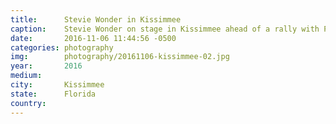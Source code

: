 ```yaml
---
title:  	Stevie Wonder in Kissimmee
caption:	Stevie Wonder on stage in Kissimmee ahead of a rally with President Barack Obama
date:   	2016-11-06 11:44:56 -0500
categories: photography
img:		photography/20161106-kissimmee-02.jpg
year:		2016
medium:
city:		Kissimmee
state:		Florida
country:
---
```

